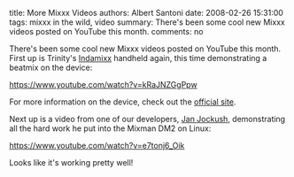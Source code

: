 title: More Mixxx Videos
authors: Albert Santoni
date: 2008-02-26 15:31:00
tags: mixxx in the wild, video
summary: There's been some cool new Mixxx videos posted on YouTube this month.
comments: no

There's been some cool new Mixxx videos posted on YouTube this month.
First up is Trinity's [Indamixx](http://www.indamixx.com) handheld again, this time demonstrating a beatmix on the device:

https://www.youtube.com/watch?v=kRaJNZGgPpw

For more information on the device, check out the [official site](http://www.indamixx.com).

Next up is a video from one of our developers, [Jan Jockush](http://www.jockusch.de), demonstrating all the hard work he put into the Mixman DM2 on Linux:

https://www.youtube.com/watch?v=e7tonj6_Oik

Looks like it's working pretty well!
